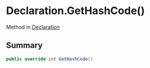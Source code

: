 # Declaration.GetHashCode()

Method in [Declaration](api/csharp/yarn.compiler.declaration.md)

## Summary



```csharp
public override int GetHashCode()
```

